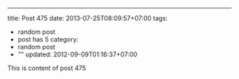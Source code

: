 ---
title: Post 475
date: 2013-07-25T08:09:57+07:00
tags:
  - random post
  - post has 5
category:
  - random post
  - ""
updated: 2012-09-09T01:16:37+07:00

This is content of post 475